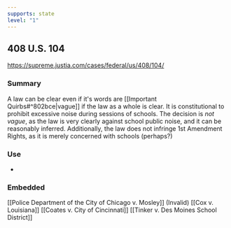 ```yaml
---
supports: state
level: "1"
---
```

## 408 U.S. 104

https://supreme.justia.com/cases/federal/us/408/104/

### Summary

A law can be clear even if it's words are [[Important Quirbs#^802bce|vague]] if the law as a whole is clear.
It is constitutional to prohibit excessive noise during sessions of schools. The decision is *not vague*, as the law is very clearly against school public noise, and it can be reasonably inferred.
Additionally, the law does not infringe 1st Amendment Rights, as it is merely concerned with schools (perhaps?)


### Use

* 

### Embedded

[[Police Department of the City of Chicago v. Mosley]] (Invalid)
[[Cox v. Louisiana]]
[[Coates v. City of Cincinnati]]
[[Tinker v. Des Moines School District]]
